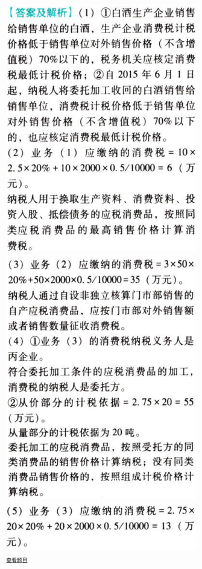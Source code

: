 ![](68a922f92249b198c8645ffec187ecbc.png)

![](010d06156b56729e22255c0be694a389.png)

![](81ba02cfb04d4251f480ef316fe03b68.png)

[查看题目](../C03.消费税.本章真题.md#51-题目)

